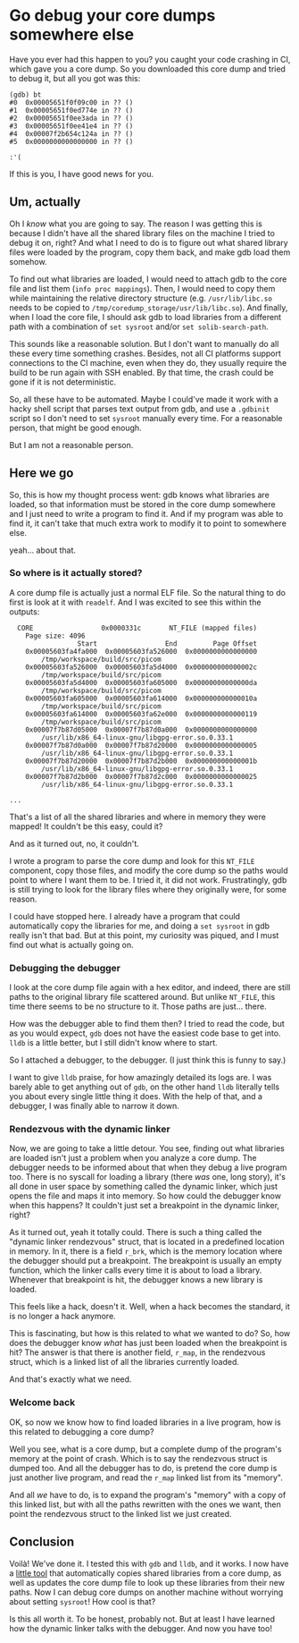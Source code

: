 # Go debug your core dumps somewhere else

<div class="toc">

<!-- toc -->

</div>

Have you ever had this happen to you? you caught your code crashing in CI, which gave you a core dump. So you downloaded this core dump and tried to debug it, but all you got was this:

```
(gdb) bt
#0  0x00005651f0f09c00 in ?? ()
#1  0x00005651f0ed774e in ?? ()
#2  0x00005651f0ee3ada in ?? ()
#3  0x00005651f0ee41e4 in ?? ()
#4  0x00007f2b654c124a in ?? ()
#5  0x0000000000000000 in ?? ()

:'(
```

If this is you, I have good news for you.

## Um, actually

Oh I _know_ what you are going to say. The reason I was getting this is because I didn't have all the shared library files on the machine I tried to debug it on, right? And what I need to do is to figure out what shared library files were loaded by the program, copy them back, and make gdb load them somehow.

To find out what libraries are loaded, I would need to attach gdb to the core file and list them (`info proc mappings`). Then, I would need to copy them while maintaining the relative directory structure (e.g. `/usr/lib/libc.so` needs to be copied to `/tmp/coredump_storage/usr/lib/libc.so`). And finally, when I load the core file, I should ask gdb to load libraries from a different path with a combination of `set sysroot` and/or `set solib-search-path`.

This sounds like a reasonable solution. But I don't want to manually do all these every time something crashes. Besides, not all CI platforms support connections to the CI machine, even when they do, they usually require the build to be run again with SSH enabled. By that time, the crash could be gone if it is not deterministic.

So, all these have to be automated. Maybe I could've made it work with a hacky shell script that parses text output from gdb, and use a `.gdbinit` script so I don't need to set `sysroot` manually every time. For a reasonable person, that might be good enough.

But I am not a reasonable person.

## Here we go

So, this is how my thought process went: gdb knows what libraries are loaded, so that information must be stored in the core dump somewhere and I just need to write a program to find it. And if my program was able to find it, it can't take that much extra work to modify it to point to somewhere else.

yeah... about that.

### So where is it actually stored?

A core dump file is actually just a normal ELF file. So the natural thing to do first is look at it with `readelf`. And I was excited to see this within the outputs:

```
  CORE                 0x0000331c       NT_FILE (mapped files)
    Page size: 4096
                 Start                 End         Page Offset
    0x00005603fa4fa000  0x00005603fa526000  0x0000000000000000
        /tmp/workspace/build/src/picom
    0x00005603fa526000  0x00005603fa5d4000  0x000000000000002c
        /tmp/workspace/build/src/picom
    0x00005603fa5d4000  0x00005603fa605000  0x00000000000000da
        /tmp/workspace/build/src/picom
    0x00005603fa605000  0x00005603fa614000  0x000000000000010a
        /tmp/workspace/build/src/picom
    0x00005603fa614000  0x00005603fa62e000  0x0000000000000119
        /tmp/workspace/build/src/picom
    0x00007f7b87d05000  0x00007f7b87d0a000  0x0000000000000000
        /usr/lib/x86_64-linux-gnu/libgpg-error.so.0.33.1
    0x00007f7b87d0a000  0x00007f7b87d20000  0x0000000000000005
        /usr/lib/x86_64-linux-gnu/libgpg-error.so.0.33.1
    0x00007f7b87d20000  0x00007f7b87d2b000  0x000000000000001b
        /usr/lib/x86_64-linux-gnu/libgpg-error.so.0.33.1
    0x00007f7b87d2b000  0x00007f7b87d2c000  0x0000000000000025
        /usr/lib/x86_64-linux-gnu/libgpg-error.so.0.33.1

...
```

That's a list of all the shared libraries and where in memory they were mapped! It couldn't be this easy, could it?

And as it turned out, no, it couldn't.

I wrote a program to parse the core dump and look for this `NT_FILE` component, copy those files, and modify the core dump so the paths would point to where I want them to be. I tried it, it did not work. Frustratingly, gdb is still trying to look for the library files where they originally were, for some reason. 

I could have stopped here. I already have a program that could automatically copy the libraries for me, and doing a `set sysroot` in gdb really isn't that bad. But at this point, my curiosity was piqued, and I must find out what is actually going on.

### Debugging the debugger

I look at the core dump file again with a hex editor, and indeed, there are still paths to the original library file scattered around. But unlike `NT_FILE`, this time there seems to be no structure to it. Those paths are just... there.

How was the debugger able to find them then? I tried to read the code, but as you would expect, `gdb` does not have the easiest code base to get into. `lldb` is a little better, but I still didn't know where to start.

So I attached a debugger, to the debugger. (I just think this is funny to say.)

I want to give `lldb` praise, for how amazingly detailed its logs are. I was barely able to get anything out of `gdb`, on the other hand `lldb` literally tells you about every single little thing it does. With the help of that, and a debugger, I was finally able to narrow it down.

### Rendezvous with the dynamic linker

Now, we are going to take a little detour. You see, finding out what libraries are loaded isn't just a problem when you analyze a core dump. The debugger needs to be informed about that when they debug a live program too. There is no syscall for loading a library (there _was_ one, long story), it's all done in user space by something called the dynamic linker, which just opens the file and maps it into memory. So how could the debugger know when this happens? It couldn't just set a breakpoint in the dynamic linker, right?

As it turned out, yeah it totally could. There is such a thing called the "dynamic linker rendezvous" struct, that is located in a predefined location in memory. In it, there is a field `r_brk`, which is the memory location where the debugger should put a breakpoint. The breakpoint is usually an empty function, which the linker calls every time it is about to load a library. Whenever that breakpoint is hit, the debugger knows a new library is loaded.

This feels like a hack, doesn't it. Well, when a hack becomes the standard, it is no longer a hack anymore.

This is fascinating, but how is this related to what we wanted to do? So, how does the debugger know _what_ has just been loaded when the breakpoint is hit? The answer is that there is another field, `r_map`, in the rendezvous struct, which is a linked list of all the libraries currently loaded.

And that's exactly what we need.

### Welcome back

OK, so now we know how to find loaded libraries in a live program, how is this related to debugging a core dump?

Well you see, what is a core dump, but a complete dump of the program's memory at the point of crash. Which is to say the rendezvous struct is dumped too. And all the debugger has to do, is pretend the core dump is just another live program, and read the `r_map` linked list from its "memory".

And all _we_ have to do, is to expand the program's "memory" with a copy of this linked list, but with all the paths rewritten with the ones we want, then point the rendezvous struct to the linked list we just created.

## Conclusion

Voilà! We've done it. I tested this with `gdb` and `lldb`, and it works. I now have a [little tool](https://github.com/yshui/coredump-copy) that automatically copies shared libraries from a core dump, as well as updates the core dump file to look up these libraries from their new paths. Now I can debug core dumps on another machine without worrying about setting `sysroot`! How cool is that?

Is this all worth it. To be honest, probably not. But at least I have learned how the dynamic linker talks with the debugger. And now you have too!
